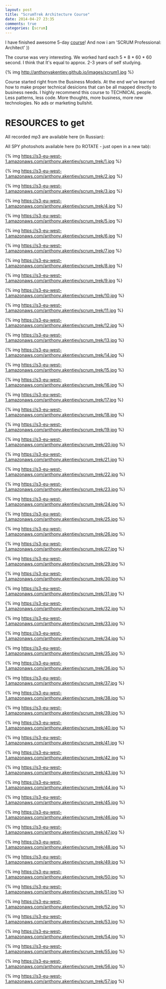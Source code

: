 ```yaml
---
layout: post
title: "ScrumTrek Architecture Course"
date: 2014-04-27 23:35
comments: true
categories: [scrum]
---
```


I have finished awesome 5-day [course](http://scrumtrek.ru/trainings/view/27/)! And now i am 'SCRUM Professional: Architect' ))

The course was very interesting. We worked hard each 5 * 8 * 60 * 60 second.
I think that It's equal to approx. 2-3 years of self studying.

{% img http://anthonyakentiev.github.io/images/scrum1.jpg %}

Course started right from the Business Models. At the end we've learned how to make proper technical desicions that can be all mapped directly to business needs. I highly recommend this course to TECHNICAL people. Less patterns, less code. More thoughts, more business, more new technologies. No ads or marketing bullshit.

# RESOURCES to get

All recorded mp3 are available here (in Russian):  

All SPY photoshots available here (to ROTATE - just open in a new tab):

{% img https://s3-eu-west-1.amazonaws.com/anthony.akentiev/scrum_trek/1.jpg %}

{% img https://s3-eu-west-1.amazonaws.com/anthony.akentiev/scrum_trek/2.jpg %}

{% img https://s3-eu-west-1.amazonaws.com/anthony.akentiev/scrum_trek/3.jpg %}

{% img https://s3-eu-west-1.amazonaws.com/anthony.akentiev/scrum_trek/4.jpg %}

{% img https://s3-eu-west-1.amazonaws.com/anthony.akentiev/scrum_trek/5.jpg %}

{% img https://s3-eu-west-1.amazonaws.com/anthony.akentiev/scrum_trek/6.jpg %}

{% img https://s3-eu-west-1.amazonaws.com/anthony.akentiev/scrum_trek/7.jpg %}

{% img https://s3-eu-west-1.amazonaws.com/anthony.akentiev/scrum_trek/8.jpg %}

{% img https://s3-eu-west-1.amazonaws.com/anthony.akentiev/scrum_trek/9.jpg %}

{% img https://s3-eu-west-1.amazonaws.com/anthony.akentiev/scrum_trek/10.jpg %}

{% img https://s3-eu-west-1.amazonaws.com/anthony.akentiev/scrum_trek/11.jpg %}

{% img https://s3-eu-west-1.amazonaws.com/anthony.akentiev/scrum_trek/12.jpg %}

{% img https://s3-eu-west-1.amazonaws.com/anthony.akentiev/scrum_trek/13.jpg %}

{% img https://s3-eu-west-1.amazonaws.com/anthony.akentiev/scrum_trek/14.jpg %}

{% img https://s3-eu-west-1.amazonaws.com/anthony.akentiev/scrum_trek/15.jpg %}

{% img https://s3-eu-west-1.amazonaws.com/anthony.akentiev/scrum_trek/16.jpg %}

{% img https://s3-eu-west-1.amazonaws.com/anthony.akentiev/scrum_trek/17.jpg %}

{% img https://s3-eu-west-1.amazonaws.com/anthony.akentiev/scrum_trek/18.jpg %}

{% img https://s3-eu-west-1.amazonaws.com/anthony.akentiev/scrum_trek/19.jpg %}

{% img https://s3-eu-west-1.amazonaws.com/anthony.akentiev/scrum_trek/20.jpg %}

{% img https://s3-eu-west-1.amazonaws.com/anthony.akentiev/scrum_trek/21.jpg %}

{% img https://s3-eu-west-1.amazonaws.com/anthony.akentiev/scrum_trek/22.jpg %}

{% img https://s3-eu-west-1.amazonaws.com/anthony.akentiev/scrum_trek/23.jpg %}

{% img https://s3-eu-west-1.amazonaws.com/anthony.akentiev/scrum_trek/24.jpg %}

{% img https://s3-eu-west-1.amazonaws.com/anthony.akentiev/scrum_trek/25.jpg %}

{% img https://s3-eu-west-1.amazonaws.com/anthony.akentiev/scrum_trek/26.jpg %}

{% img https://s3-eu-west-1.amazonaws.com/anthony.akentiev/scrum_trek/27.jpg %}

{% img https://s3-eu-west-1.amazonaws.com/anthony.akentiev/scrum_trek/29.jpg %}

{% img https://s3-eu-west-1.amazonaws.com/anthony.akentiev/scrum_trek/30.jpg %}

{% img https://s3-eu-west-1.amazonaws.com/anthony.akentiev/scrum_trek/31.jpg %}

{% img https://s3-eu-west-1.amazonaws.com/anthony.akentiev/scrum_trek/32.jpg %}

{% img https://s3-eu-west-1.amazonaws.com/anthony.akentiev/scrum_trek/33.jpg %}

{% img https://s3-eu-west-1.amazonaws.com/anthony.akentiev/scrum_trek/34.jpg %}

{% img https://s3-eu-west-1.amazonaws.com/anthony.akentiev/scrum_trek/35.jpg %}

{% img https://s3-eu-west-1.amazonaws.com/anthony.akentiev/scrum_trek/36.jpg %}

{% img https://s3-eu-west-1.amazonaws.com/anthony.akentiev/scrum_trek/37.jpg %}

{% img https://s3-eu-west-1.amazonaws.com/anthony.akentiev/scrum_trek/38.jpg %}

{% img https://s3-eu-west-1.amazonaws.com/anthony.akentiev/scrum_trek/39.jpg %}

{% img https://s3-eu-west-1.amazonaws.com/anthony.akentiev/scrum_trek/40.jpg %}

{% img https://s3-eu-west-1.amazonaws.com/anthony.akentiev/scrum_trek/41.jpg %}

{% img https://s3-eu-west-1.amazonaws.com/anthony.akentiev/scrum_trek/42.jpg %}

{% img https://s3-eu-west-1.amazonaws.com/anthony.akentiev/scrum_trek/43.jpg %}

{% img https://s3-eu-west-1.amazonaws.com/anthony.akentiev/scrum_trek/44.jpg %}

{% img https://s3-eu-west-1.amazonaws.com/anthony.akentiev/scrum_trek/45.jpg %}

{% img https://s3-eu-west-1.amazonaws.com/anthony.akentiev/scrum_trek/46.jpg %}

{% img https://s3-eu-west-1.amazonaws.com/anthony.akentiev/scrum_trek/47.jpg %}

{% img https://s3-eu-west-1.amazonaws.com/anthony.akentiev/scrum_trek/48.jpg %}

{% img https://s3-eu-west-1.amazonaws.com/anthony.akentiev/scrum_trek/49.jpg %}

{% img https://s3-eu-west-1.amazonaws.com/anthony.akentiev/scrum_trek/50.jpg %}

{% img https://s3-eu-west-1.amazonaws.com/anthony.akentiev/scrum_trek/51.jpg %}

{% img https://s3-eu-west-1.amazonaws.com/anthony.akentiev/scrum_trek/52.jpg %}

{% img https://s3-eu-west-1.amazonaws.com/anthony.akentiev/scrum_trek/53.jpg %}

{% img https://s3-eu-west-1.amazonaws.com/anthony.akentiev/scrum_trek/54.jpg %}

{% img https://s3-eu-west-1.amazonaws.com/anthony.akentiev/scrum_trek/55.jpg %}

{% img https://s3-eu-west-1.amazonaws.com/anthony.akentiev/scrum_trek/56.jpg %}

{% img https://s3-eu-west-1.amazonaws.com/anthony.akentiev/scrum_trek/57.jpg %}

